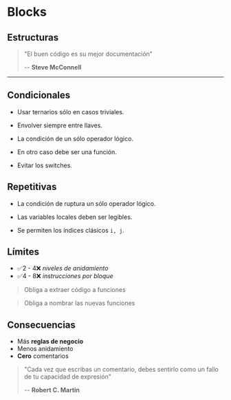 # Blocks

## Estructuras

> "El buen código es su mejor documentación"
>
> -- **Steve McConnell**

---

## Condicionales

- Usar ternarios sólo en casos triviales.

- Envolver siempre entre llaves.

- La condición de un sólo operador lógico.

- En otro caso debe ser una función.

- Evitar los switches.

## Repetitivas

- La condición de ruptura un sólo operador lógico.

- Las variables locales deben ser legibles.

- Se permiten los índices clásicos `i, j`.

## Límites

- ✅2 - 4❌ _niveles de anidamiento_
- ✅4 - 8❌ _instrucciones por bloque_


> Obliga a extraer código a funciones

> Obliga a nombrar las nuevas funciones

## Consecuencias

- Más **reglas de negocio**
- Menos anidamiento
- **Cero** comentarios

> "Cada vez que escribas un comentario, debes sentirlo como un fallo de tu capacidad de expresión"
>
> -- **Robert C. Martin**